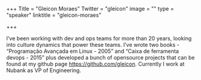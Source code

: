 +++
Title = "Gleicon Moraes"
Twitter = "gleicon"
image = ""
type = "speaker"
linktitle = "gleicon-moraes"

+++

I’ve been working with dev and ops teams for more than 20 years, looking into culture dynamics that power these teams. I’ve wrote two books - “Programação Avançada em Linux - 2005” and “Caixa de ferramenta devops - 2015” plus developed a bunch of opensource projects that can be found at my github page https://github.com/gleicon. Currently I work at Nubank as VP of Engineering.
